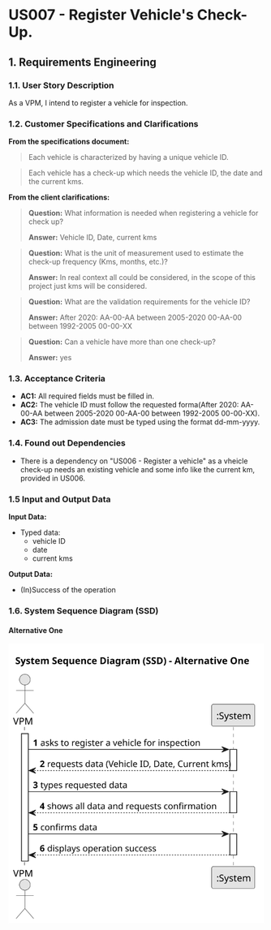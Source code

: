 # US007 -  Register Vehicle's Check-Up.


## 1. Requirements Engineering

### 1.1. User Story Description

As a VPM, I intend to register a vehicle for inspection.

### 1.2. Customer Specifications and Clarifications 

**From the specifications document:**

>	Each vehicle is characterized by having a unique vehicle ID.

>	Each vehicle has a check-up which needs the vehicle ID, the date and the current kms.

**From the client clarifications:**


> **Question:**
What information is needed when registering a vehicle for check up?
>
> **Answer:**
Vehicle ID,
Date,
current kms

> **Question:**
What is the unit of measurement used to estimate the check-up frequency (Kms, months, etc.)?
>
> **Answer:**
In real context all could be considered, in the scope of this project just kms will be considered.

> **Question:**
What are the validation requirements for the vehicle ID?
>
> **Answer:**
After 2020: AA-00-AA
between 2005-2020 00-AA-00
between 1992-2005 00-00-XX


> **Question:**
Can a vehicle have more than one check-up?
>
> **Answer:**
yes





### 1.3. Acceptance Criteria

* **AC1:** All required fields must be filled in.
* **AC2:** The vehicle ID must follow the requested forma(After 2020: AA-00-AA between 2005-2020 00-AA-00 between 1992-2005 00-00-XX).
* **AC3:** The admission date must be typed using the format dd-mm-yyyy.
### 1.4. Found out Dependencies

* There is a dependency on "US006 - Register a vehicle" as a vheicle check-up needs an existing vehicle and some info like the current km, provided in US006.

### 1.5 Input and Output Data

**Input Data:**

* Typed data:
    * vehicle ID
    * date
    * current kms
	

**Output Data:**

* (In)Success of the operation


### 1.6. System Sequence Diagram (SSD)



#### Alternative One

![System Sequence Diagram - Alternative One](svg/us007-system-sequence-diagram-alternative-one.svg)

